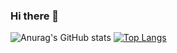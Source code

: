 ### Hi there 👋
![Anurag's GitHub stats](https://github-readme-stats.vercel.app/api?username=sussa3007&show_icons=true&theme=radical)
[![Top Langs](https://github-readme-stats.vercel.app/api/top-langs/?username=sussa3007&layout=compact&theme=radical&card_width=450px)](https://github.com/anuraghazra/github-readme-stats)
<!--
**sussa3007/sussa3007** is a ✨ _special_ ✨ repository because its `README.md` (this file) appears on your GitHub profile.

Here are some ideas to get you started:

- 🔭 I’m currently working on ...
- 🌱 I’m currently learning ...
- 👯 I’m looking to collaborate on ...
- 🤔 I’m looking for help with ...
- 💬 Ask me about ...
- 📫 How to reach me: ...
- 😄 Pronouns: ...
- ⚡ Fun fact: ...
-->
